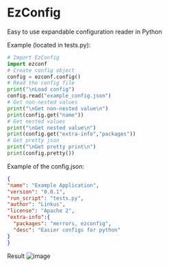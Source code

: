 # EzConfig
Easy to use expandable configuration reader in Python

Example (located in tests.py):
```Python
# Import EzConfig
import ezconf
# Create config object
config = ezconf.config()
# Read the config file
print("\nLoad config")
config.read("example_config.json")
# Get non-nested values
print("\nGet non-nested value\n")
print(config.get("name"))
# Get nested values
print("\nGet nested value\n")
print(config.get("extra-info","packages"))
# Get pretty json
print("\nGet pretty print\n")
print(config.pretty())
```

Example of the config.json:
```json
{
"name": "Example Application",
"version": "0.0.1",
"run_script": "tests.py",
"author": "Linkus",
"license": "Apache 2",
"extra-info":{
  "packages": "merrors, ezconfig",
  "desc": "Easier configs for python"
}
}
```

Result
![image](https://media.discordapp.net/attachments/755610961640947736/765152659434110986/unknown.png)